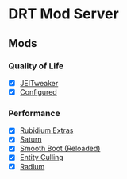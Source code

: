 # DRT Mod Server

## Mods

### Quality of Life

- [X] [JEITweaker](https://www.curseforge.com/minecraft/mc-mods/jeitweaker)
- [X] [Configured](https://www.curseforge.com/minecraft/mc-mods/configured)

### Performance

- [X] [Rubidium Extras](https://modrinth.com/mod/rubidium-extra)
- [X] [Saturn](https://modrinth.com/mod/saturn)
- [X] [Smooth Boot (Reloaded)](https://modrinth.com/mod/smooth-boot-reloaded)
- [X] [Entity Culling](https://modrinth.com/mod/entityculling)
- [X] [Radium](https://modrinth.com/mod/radium)
